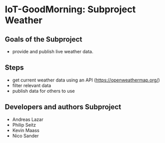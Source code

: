 # IoT-GoodMorning: Subproject Weather

## Goals of the Subproject
- provide and publish live weather data. 

## Steps 
- get current weather data using an API (https://openweathermap.org/)
- filter relevant data
- publish data for others to use

##  Developers and authors Subproject
 * Andreas Lazar
 * Philip Seitz
 * Kevin Maass
 * Nico Sander
